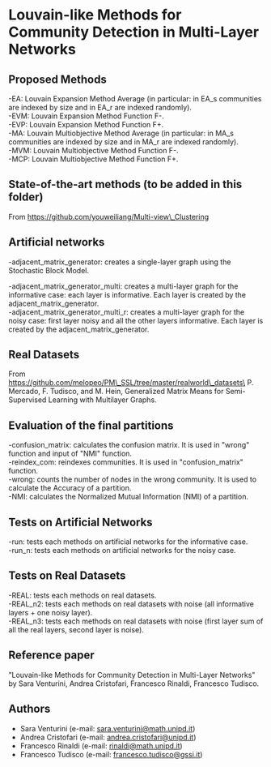 # Louvain-like Methods for Community Detection in Multi-Layer Networks

## Proposed Methods
-EA: Louvain Expansion Method Average (in particular: in EA_s communities are indexed by size and in EA_r are indexed randomly).\
-EVM: Louvain Expansion Method Function F-.\
-EVP: Louvain Expansion Method Function F+.\
-MA: Louvain Multiobjective Method Average (in particular: in MA\_s communities are indexed by size and in MA\_r are indexed randomly).\
-MVM: Louvain Multiobjective Method Function F-.\
-MCP: Louvain Multiobjective Method Function F+.

## State-of-the-art methods (to be added in this folder)
From https://github.com/youweiliang/Multi-view\_Clustering

## Artificial networks 
-adjacent\_matrix\_generator: creates a single-layer graph using the Stochastic Block Model.

-adjacent\_matrix\_generator\_multi: creates a multi-layer graph for the informative case: each layer is informative. Each layer is created by the adjacent\_matrix\_generator.\
-adjacent\_matrix\_generator\_multi\_r: creates a multi-layer graph for the noisy case: first layer noisy and all the other layers informative. Each layer is created by the adjacent_matrix_generator.

## Real Datasets
From https://github.com/melopeo/PM\_SSL/tree/master/realworld\_datasets\
P. Mercado, F. Tudisco, and M. Hein, Generalized Matrix Means for Semi-Supervised Learning with Multilayer Graphs. 

## Evaluation of the final partitions
-confusion_matrix: calculates the confusion matrix. It is used in "wrong" function and input of "NMI" function.\
-reindex_com: reindexes communities. It is used in "confusion_matrix" function.\
-wrong: counts the number of nodes in the wrong community. It is used to calculate the Accuracy of a partition.\
-NMI: calculates the Normalized Mutual Information (NMI) of a partition.

## Tests on Artificial Networks
-run: tests each methods on artificial networks for the informative case.\
-run_n: tests each methods on artificial networks for the noisy case.

## Tests on Real Datasets
-REAL: tests each methods on real datasets.\
-REAL\_n2: tests each methods on real datasets with noise (all informative layers + one noisy layer).\
-REAL\_n3: tests each methods on real datasets with noise (first layer sum of all the real layers, second layer is noise).

## Reference paper
"Louvain-like Methods for Community Detection in Multi-Layer Networks" by Sara Venturini, Andrea Cristofari, Francesco Rinaldi, Francesco Tudisco.

## Authors
- Sara Venturini (e-mail: sara.venturini@math.unipd.it)
- Andrea Cristofari (e-mail: andrea.cristofari@unipd.it)
- Francesco Rinaldi (e-mail: rinaldi@math.unipd.it)
- Francesco Tudisco (e-mail: francesco.tudisco@gssi.it)
